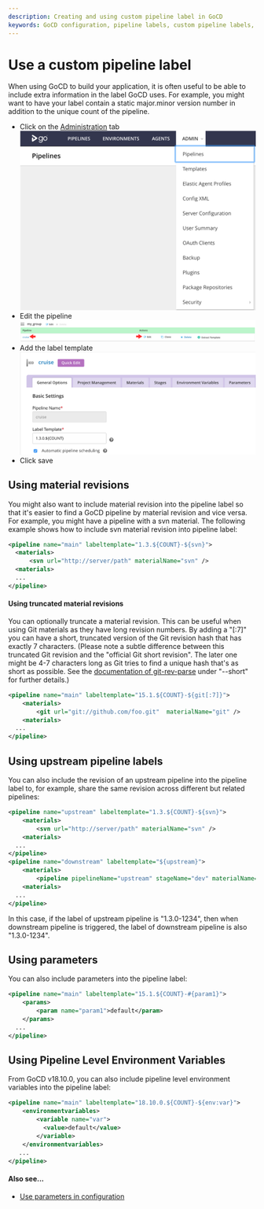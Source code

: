 ```yaml
---
description: Creating and using custom pipeline label in GoCD
keywords: GoCD configuration, pipeline labels, custom pipeline labels, material revision, upstream pipeline labels
---
```


# Use a custom pipeline label

When using GoCD to build your application, it is often useful to be able to include extra information in the label GoCD uses. For example, you might want to have your label contain a static major.minor version number in addition to the unique count of the pipeline.

-   Click on the [Administration](../navigation/administration_page.html) tab
![](../resources/images/topnav_admin.png)
-   Edit the pipeline
![](../resources/images/2_edit_pipeline.png)
-   Add the label template
![](../resources/images/3_add_label_ui.png)
-   Click save

## Using material revisions

You might also want to include material revision into the pipeline label so that it's easier to find a GoCD pipeline by material revision and vice versa. For example, you might have a pipeline with a svn material. The following example shows how to include svn material revision into pipeline label:

```xml
<pipeline name="main" labeltemplate="1.3.${COUNT}-${svn}">
  <materials>
      <svn url="http://server/path" materialName="svn" />
  <materials>
  ...
</pipeline>

```

#### Using truncated material revisions

You can optionally truncate a material revision.
This can be useful when using Git materials as they have long revision numbers.
By adding a "[:7]" you can have a short, truncated version of the Git revision hash that has exactly 7 characters.
(Please note a subtle difference between this truncated Git revision and the "official Git short revision".
The later one might be 4-7 characters long as Git tries to find a unique hash that's as short as possible. See the
[documentation of git-rev-parse](https://www.kernel.org/pub/software/scm/git/docs/git-rev-parse.html)
under "--short" for further details.)

```xml
<pipeline name="main" labeltemplate="15.1.${COUNT}-${git[:7]}">
    <materials>
        <git url="git://github.com/foo.git"  materialName="git" />
    <materials>
  ...
</pipeline>

```

## Using upstream pipeline labels

You can also include the revision of an upstream pipeline into the pipeline label to, for example, share the same revision across different but related pipelines:

```xml
<pipeline name="upstream" labeltemplate="1.3.${COUNT}-${svn}">
    <materials>
        <svn url="http://server/path" materialName="svn" />
    <materials>
  ...
</pipeline>
<pipeline name="downstream" labeltemplate="${upstream}">
    <materials>
        <pipeline pipelineName="upstream" stageName="dev" materialName="upstream" />
    <materials>
  ...
</pipeline>

```

In this case, if the label of upstream pipeline is "1.3.0-1234", then when downstream pipeline is triggered, the label of downstream pipeline is also "1.3.0-1234".

## Using parameters

You can also include parameters into the pipeline label:
```xml
<pipeline name="main" labeltemplate="15.1.${COUNT}-#{param1}">
    <params>
        <param name="param1">default</param>
    </params>
  ...
</pipeline>

```

## Using Pipeline Level Environment Variables

From GoCD v18.10.0, you can also include pipeline level environment variables into the pipeline label:

```xml
<pipeline name="main" labeltemplate="18.10.0.${COUNT}-${env:var}">
    <environmentvariables>
        <variable name="var">
          <value>default</value>
        </variable>
    </environmentvariables>
   ...
</pipeline>
```

#### Also see...

-   [Use parameters in configuration](admin_use_parameters_in_configuration.md)
